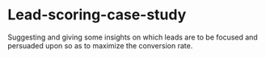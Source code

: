 # Lead-scoring-case-study
Suggesting and giving some insights on which leads are to be focused and persuaded upon so as to maximize the conversion rate.
